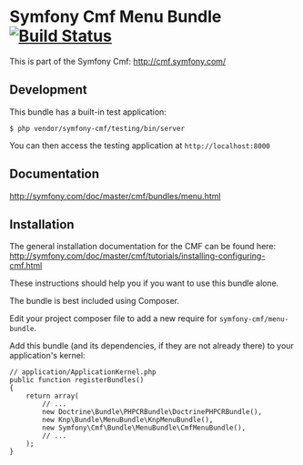 # Symfony Cmf Menu Bundle [![Build Status](https://secure.travis-ci.org/symfony-cmf/MenuBundle.png)](http://travis-ci.org/symfony-cmf/MenuBundle)

This is part of the Symfony Cmf: <http://cmf.symfony.com/>

## Development

This bundle has a built-in test application:

    $ php vendor/symfony-cmf/testing/bin/server

You can then access the testing application at `http://localhost:8000`

## Documentation

<http://symfony.com/doc/master/cmf/bundles/menu.html>

## Installation

The general installation documentation for the CMF can be found here:
<http://symfony.com/doc/master/cmf/tutorials/installing-configuring-cmf.html>

These instructions should help you if you want to use this bundle alone.

The bundle is best included using Composer.

Edit your project composer file to add a new require for
`symfony-cmf/menu-bundle`.

Add this bundle (and its dependencies, if they are not already there) to your
application's kernel:

    // application/ApplicationKernel.php
    public function registerBundles()
    {
        return array(
            // ...
            new Doctrine\Bundle\PHPCRBundle\DoctrinePHPCRBundle(),
            new Knp\Bundle\MenuBundle\KnpMenuBundle(),
            new Symfony\Cmf\Bundle\MenuBundle\CmfMenuBundle(),
            // ...
        );
    }
